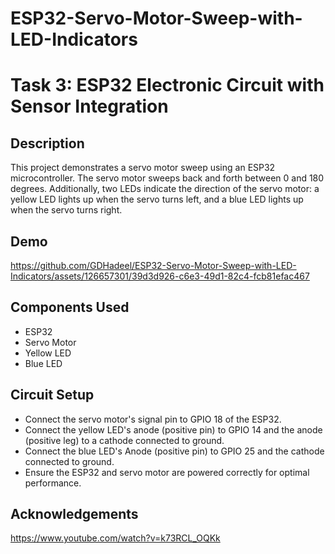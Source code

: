# ESP32-Servo-Motor-Sweep-with-LED-Indicators

# Task 3: ESP32 Electronic Circuit with Sensor Integration

## Description

This project demonstrates a servo motor sweep using an ESP32 microcontroller. The servo motor sweeps back and forth between 0 and 180 degrees. Additionally, two LEDs indicate the direction of the servo motor: a yellow LED lights up when the servo turns left, and a blue LED lights up when the servo turns right.

## Demo

https://github.com/GDHadeel/ESP32-Servo-Motor-Sweep-with-LED-Indicators/assets/126657301/39d3d926-c6e3-49d1-82c4-fcb81efac467

## Components Used

- ESP32
- Servo Motor
- Yellow LED
- Blue LED

## Circuit Setup

   - Connect the servo motor's signal pin to GPIO 18 of the ESP32.
   - Connect the yellow LED's anode (positive pin) to GPIO 14 and the anode (positive leg) to a cathode connected to ground.
   - Connect the blue LED's Anode (positive pin) to GPIO 25 and the cathode connected to ground.
   - Ensure the ESP32 and servo motor are powered correctly for optimal performance.

## Acknowledgements

https://www.youtube.com/watch?v=k73RCL_OQKk
